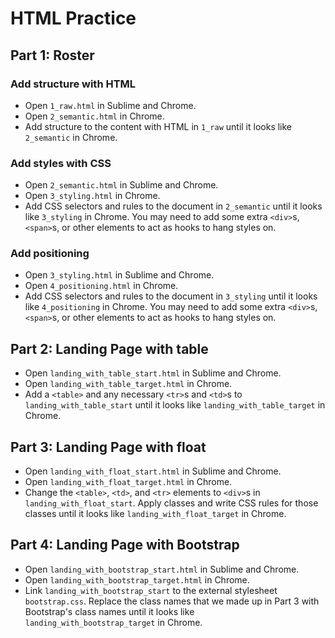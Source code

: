 # HTML Practice

## Part 1: Roster

### Add structure with HTML

 - Open `1_raw.html` in Sublime and Chrome.
 - Open `2_semantic.html` in Chrome.
 - Add structure to the content with HTML in `1_raw` until it looks like `2_semantic` in Chrome.

### Add styles with CSS

 - Open `2_semantic.html` in Sublime and Chrome.
 - Open `3_styling.html` in Chrome.
 - Add CSS selectors and rules to the document in `2_semantic` until it looks like `3_styling` in Chrome. You may need to add some extra `<div>`s, `<span>`s, or other elements to act as hooks to hang styles on.

### Add positioning

 - Open `3_styling.html` in Sublime and Chrome.
 - Open `4_positioning.html` in Chrome.
 - Add CSS selectors and rules to the document in `3_styling` until it looks like `4_positioning` in Chrome. You may need to add some extra `<div>`s, `<span>`s, or other elements to act as hooks to hang styles on.
 
## Part 2: Landing Page with table

 - Open `landing_with_table_start.html` in Sublime and Chrome.
 - Open `landing_with_table_target.html` in Chrome.
 - Add a `<table>` and any necessary `<tr>`s and `<td>`s to `landing_with_table_start` until it looks like `landing_with_table_target` in Chrome.

## Part 3: Landing Page with float

 - Open `landing_with_float_start.html` in Sublime and Chrome.
 - Open `landing_with_float_target.html` in Chrome.
 - Change the `<table>`, `<td>`, and `<tr>` elements to `<div>`s in `landing_with_float_start`. Apply classes and write CSS rules for those classes until it looks like `landing_with_float_target` in Chrome.

## Part 4: Landing Page with Bootstrap

 - Open `landing_with_bootstrap_start.html` in Sublime and Chrome.
 - Open `landing_with_bootstrap_target.html` in Chrome.
 - Link `landing_with_bootstrap_start` to the external stylesheet `bootstrap.css`. Replace the class names that we made up in Part 3 with Bootstrap's class names until it looks like `landing_with_bootstrap_target` in Chrome.

